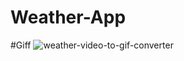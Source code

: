 # Weather-App







#Giff
![weather-video-to-gif-converter](https://github.com/eliftugull/Weather-App/assets/140808923/7d843ec8-9286-4f3c-8485-95b8957c38b3)

